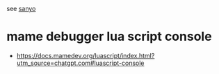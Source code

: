 see [sanyo](/sanyo)

# mame debugger lua script console
* https://docs.mamedev.org/luascript/index.html?utm_source=chatgpt.com#luascript-console
